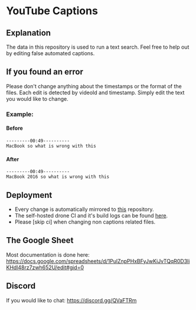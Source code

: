 # YouTube Captions

## Explanation
The data in this repository is used to run a text search. Feel free to help out by editing false automated captions.

## If you found an error
Please don't change anything about the timestamps or the format of the files. Each edit is detected by videoId and timestamp. Simply edit the text you would like to change.

### Example:
#### Before
```
---------00:49----------
MacBook so what is wrong with this
```

#### After
```
---------00:49----------
MacBook 2016 so what is wrong with this
```

## Deployment
- Every change is automatically mirrored to <a href="https://git.zierhut-it.de/repair-manual/youtube-captions">this</a> repository.
- The self-hosted drone CI and it's build logs can be found <a href="https://drone.zierhut-it.de/repair-manual/youtube-captions">here</a>.
- Please [skip ci] when changing non captions related files.

## The Google Sheet
Most documentation is done here: https://docs.google.com/spreadsheets/d/1PulZnpPHxBFyJwKiJvTQqR0D3liKHdl48rz7zwh652U/edit#gid=0

## Discord
If you would like to chat: https://discord.gg/QVaFTRm